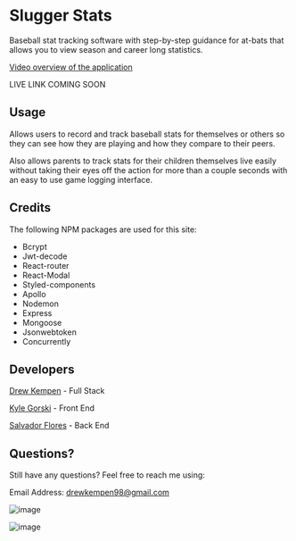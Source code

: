 # Slugger Stats

Baseball stat tracking software with step-by-step guidance for at-bats that allows you to view season and career long statistics.

[Video overview of the application](https://youtu.be/kSDWBuGwHMc)

LIVE LINK COMING SOON

## Usage

Allows users to  record and track baseball stats for themselves or others so they can see how they are playing and how they compare to their peers.

Also allows parents to track stats for their children themselves live easily without taking their eyes off the action for more than a couple seconds with an easy to use game logging interface.

## Credits

The following NPM packages are used for this site:

- Bcrypt
- Jwt-decode
- React-router
- React-Modal
- Styled-components
- Apollo
- Nodemon
- Express
- Mongoose
- Jsonwebtoken
- Concurrently

## Developers

[Drew Kempen](github.com/dkempen98) - Full Stack

[Kyle Gorski](github.com/GorillaJxnes) - Front End

[Salvador Flores](github.com/G3TSN1P3D) - Back End

## Questions?

Still have any questions? Feel free to reach me using:

Email Address: drewkempen98@gmail.com

![image](https://user-images.githubusercontent.com/25507661/180082855-17192412-97ce-4277-8dee-1a3a860e9487.png)


![image](https://user-images.githubusercontent.com/25507661/180083024-17f41e07-eb51-456c-8b1f-f8fd1466e04e.png)

